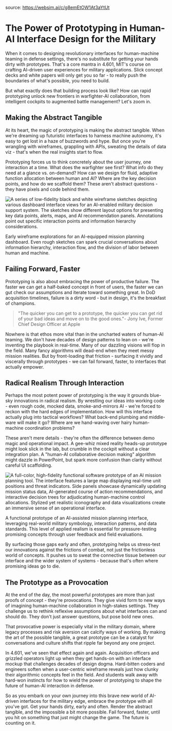 source: https://websim.ai/c/g8emEtOW1At3aYtUt

# The Power of Prototyping in Human-AI Interface Design for the Military

When it comes to designing revolutionary interfaces for human-machine teaming in defense settings, there's no substitute for getting your hands dirty with prototypes. That's a core mantra in 4.601, MIT's course on crafting AI-driven user experiences for military applications. Slick concept decks and white papers will only get you so far - to really push the boundaries of what's possible, you need to build.

But what exactly does that building process look like? How can rapid prototyping unlock new frontiers in warfighter-AI collaboration, from intelligent cockpits to augmented battle management? Let's zoom in.

## Making the Abstract Tangible

At its heart, the magic of prototyping is making the abstract tangible. When we're dreaming up futuristic interfaces to harness machine autonomy, it's easy to get lost in a haze of buzzwords and hype. But once you're wrangling with wireframes, grappling with APIs, sweating the details of data viz - that's when the real insights start to flow.

Prototyping forces us to think concretely about the user journey, one interaction at a time. What does the warfighter see first? What info do they need at a glance vs. on-demand? How can we design for fluid, adaptive function allocation between human and AI? Where are the key decision points, and how do we scaffold them? These aren't abstract questions - they have pixels and code behind them.

![A series of low-fidelity black and white wireframe sketches depicting various dashboard interface views for an AI-enabled military decision support system. The sketches show different layout options for presenting key data points, alerts, maps, and AI recommendation panels. Annotations point out specific interaction points and information hierarchy considerations.](https://dplmi.mit.edu/course-4.601/wireframe-thumbnail.png)

Early wireframe explorations for an AI-equipped mission planning dashboard. Even rough sketches can spark crucial conversations about information hierarchy, interaction flow, and the division of labor between human and machine.

## Failing Forward, Faster

Prototyping is also about embracing the power of productive failure. The faster we can get a half-baked concept in front of users, the faster we can gut check our assumptions and iterate toward something great. In DoD acquisition timelines, failure is a dirty word - but in design, it's the breakfast of champions.

> "The quicker you can get to a prototype, the quicker you can get rid of your bad ideas and move on to the good ones."- Jony Ive, Former Chief Design Officer at Apple

Nowhere is that ethos more vital than in the uncharted waters of human-AI teaming. We don't have decades of design patterns to lean on - we're inventing the playbook in real-time. Many of our dazzling visions will flop in the field. Many fancy algorithms will dead-end when they meet messy mission realities. But by front-loading that friction - surfacing it vividly and viscerally through prototypes - we can fail forward, faster, to interfaces that actually empower.

## Radical Realism Through Interaction

Perhaps the most potent power of prototyping is the way it grounds blue-sky innovations in radical realism. By wrestling our ideas into working code - even rough code, mocked data, smoke-and-mirrors AI - we're forced to reckon with the hard edges of implementation. How will this interface actually plug into tactical workflows? What back-end plumbing and middle-ware will make it go? Where are we hand-waving over hairy human-machine coordination problems?

These aren't mere details - they're often the difference between demo magic and operational impact. A gee-whiz mixed reality heads-up prototype might look slick in the lab, but crumble in the cockpit without a clear integration plan. A "human-AI collaborative decision making" algorithm might dazzle in PowerPoint, but spark more confusion than clarity without careful UI scaffolding.

![A full-color, high-fidelity functional software prototype of an AI mission planning tool. The interface features a large map displaying real-time unit positions and threat indicators. Side panels showcase dynamically updating mission status data, AI-generated course of action recommendations, and interactive decision trees for adjudicating human-machine control allocations. Stylized yet realistic iconography and data visualizations create an immersive sense of an operational interface.](https://dplmi.mit.edu/course-4.601/functional-prototype-thumbnail.png)

A functional prototype of an AI-assisted mission planning interface, leveraging real-world military symbology, interaction patterns, and data standards. This level of applied realism is essential for pressure-testing promising concepts through user feedback and field evaluations.

By surfacing those gaps early and often, prototyping helps us stress-test our innovations against the frictions of combat, not just the frictionless world of concepts. It pushes us to sweat the connective tissue between our interface and the wider system of systems - because that's often where promising ideas go to die.

## The Prototype as a Provocation

At the end of the day, the most powerful prototypes are more than just proofs of concept - they're provocations. They give vivid form to new ways of imagining human-machine collaboration in high-stakes settings. They challenge us to rethink reflexive assumptions about what interfaces can and should do. They don't just answer questions, but pose bold new ones.

That provocative power is especially vital in the military domain, where legacy processes and risk aversion can calcify ways of working. By making the art of the possible tangible, a great prototype can be a catalyst for conversations and culture shifts that ripple far beyond any one project.

In 4.601, we've seen that effect again and again. Acquisition officers and grizzled operators light up when they get hands-on with an interface mockup that challenges decades of design dogma. Hard-bitten coders and engineers soften when a user-centric wireframe reveals just how clunky their algorithmic concepts feel in the field. And students walk away with hard-won instincts for how to wield the power of prototyping to shape the future of human-AI interaction in defense.

So as you embark on your own journey into this brave new world of AI-driven interfaces for the military edge, embrace the prototype with all you've got. Get your hands dirty, early and often. Render the abstract tangible, and the impossible a bit more possible. Fail forward, faster, until you hit on something that just might change the game. The future is counting on it.